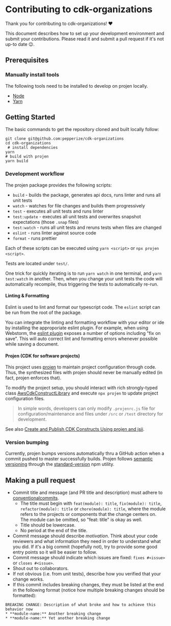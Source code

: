 # Contributing to cdk-organizations

Thank you for contributing to cdk-organizations! :heart:

This document describes how to set up your development environment and submit your contributions. Please read it and
submit a pull request if it's not up-to date :wink:.

## Prerequisites

### Manually install tools

The following tools need to be installed to develop on projen locally.

- [Node](https://nodejs.org/en/download/)
- [Yarn](https://yarnpkg.com/en/docs/install)

## Getting Started

The basic commands to get the repository cloned and built locally follow:

```shell
git clone git@github.com:pepperize/cdk-organizations
cd cdk-organizations
 # install dependencies
yarn
# build with projen
yarn build
```

### Development workflow

The projen package provides the following scripts:

- `build` - builds the package, generates api docs, runs linter and runs all unit tests
- `watch` - watches for file changes and builds them progressively
- `test` - executes all unit tests and runs linter
- `test:update` - executes all unit tests and overwrites snapshot expectations (those `.snap` files)
- `test:watch` - runs all unit tests and reruns tests when files are changed
- `eslint` - runs linter against source code
- `format` - runs prettier

Each of these scripts can be executed using `yarn <script>` or `npx projen <script>`.

Tests are located under `test/`.

One trick for quickly iterating is to run `yarn watch` in one terminal, and
`yarn test:watch` in another. Then, when you change your unit tests the code
will automatically recompile, thus triggering the tests to automatically re-run.

#### Linting & Formatting

Eslint is used to lint and format our typescript code. The `eslint` script can be run from the root of the package.

You can integrate the linting and formatting workflow with your editor or ide by installing the approporiate eslint
plugin. For example, when using Webstorm, the [eslint plugin](https://www.jetbrains.com/help/webstorm/eslint.html)
exposes a number of options including "fix on save". This will auto correct lint and formatting errors whenever
possible while saving a document.

#### Projen (CDK for software projects)

This project uses [projen](https://github.com/projen/projen) to maintain project configuration through code. Thus, the
synthesized files with projen should never be manually edited (in fact, projen enforces that).

To modify the project setup, you should interact with rich strongly-typed
class [AwsCdkConstructLibrary](https://github.com/projen/projen/blob/master/API.md#projen-awscdk-construct) and
execute `npx projen` to update project configuration files.

> In simple words, developers can only modify `.projenrc.js` file for configuration/maintenance and files under `/src`
> or `/test` directory for development.

See also [Create and Publish CDK Constructs Using projen and jsii](https://github.com/seeebiii/projen-test).

### Version bumping

Currently, projen bumps versions automatically thru a GitHub action when a commit pushed to master successfully builds.
Projen follows [semantic versioning](https://semver.org/)
through the [standard-version](https://github.com/conventional-changelog/standard-version) npm utility.

## Making a pull request

- Commit title and message (and PR title and description) must adhere to [conventionalcommits](https://www.conventionalcommits.org).
  - The title must begin with `feat(module): title`, `fix(module): title`,
    `refactor(module): title` or `chore(module): title`, where the module refers
    to the projects or components that the change centers on.
    The module can be omitted, so "feat: title" is okay as well.
  - Title should be lowercase.
  - No period at the end of the title.
- Commit message should describe _motivation_. Think about your code reviewers and what information they need in
  order to understand what you did. If it's a big commit (hopefully not), try to provide some good entry points so
  it will be easier to follow.
- Commit message should indicate which issues are fixed: `fixes #<issue>` or `closes #<issue>`.
- Shout out to collaborators.
- If not obvious (i.e. from unit tests), describe how you verified that your change works.
- If this commit includes breaking changes, they must be listed at the end in the following format (notice how multiple breaking changes should be formatted):

```
BREAKING CHANGE: Description of what broke and how to achieve this behavior now
* **module-name:** Another breaking change
* **module-name:** Yet another breaking change
```

